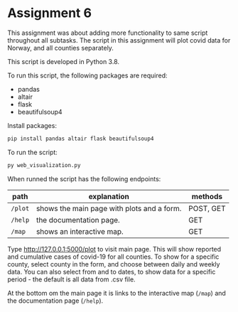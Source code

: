 # Assignment 6

This assignment was about adding more functionality to same script throughout all subtasks. The script in this assignment
will plot covid data for Norway, and all counties separately. 

This script is developed in Python 3.8.

To run this script, the following packages are required:
- pandas
- altair
- flask
- beautifulsoup4

Install packages:
```python
pip install pandas altair flask beautifulsoup4
```

To run the script:
```python
py web_visualization.py
```
When runned the script has the following endpoints:

| path | explanation | methods |
| ---- | ----------- | ------- |
| `/plot` | shows the main page with plots and a form.| POST, GET |
| `/help` | the documentation page.| GET |
| `/map` | shows an interactive map.| GET |

Type http://127.0.0.1:5000/plot to visit main page. 
This will show reported and cumulative cases of covid-19 for all counties. To show for a specific county, select county in
the form, and choose between daily and weekly data. You can also select from and to dates, to show data for a specific period - 
the default is all data from .csv file.

At the bottom om the main page it is links to the interactive map (`/map`) and the documentation page (`/help`).

